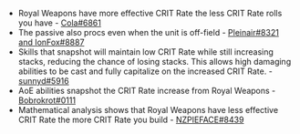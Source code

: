 * Royal Weapons have more effective CRIT Rate the less CRIT Rate rolls you have - [Cola\#6861](../../../evidence/equipment/weapons.md#the-effective-CRIT-rate-of-royal-weapons)
* The passive also procs even when the unit is off-field - [Pleinair\#8321 and IonFox\#8887](../../../evidence/equipment/weapons.md#how-royal-longswords-passive-works)
* Skills that snapshot will maintain low CRIT Rate while still increasing stacks, reducing the chance of losing stacks. This allows high damaging abilities to be cast and fully capitalize on the increased CRIT Rate. - [sunnyd\#5916](../../../evidence/equipment/weapons.md#royal-series-dynamic-stacking-on-snapshot-dot-skills)
* AoE abilities snapshot the CRIT Rate increase from Royal Weapons - [Bobrokrot\#0111](../../../evidence/equipment/weapons.md#royal-series-aoe-abilities-and-mechanics)
* Mathematical analysis shows that Royal Weapons have less effective CRIT Rate the more CRIT Rate you build - [NZPIEFACE\#8439](../../../evidence/equipment/weapons.md#mathematical-analysis-of-royal-weapon-effective-CRIT-rate)
